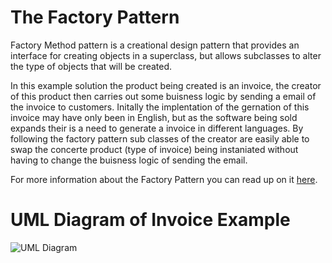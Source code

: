 # The Factory Pattern

Factory Method pattern is a creational design pattern that provides an interface for creating objects in a superclass, but allows subclasses to alter the type of objects that will be created.

In this example solution the product being created is an invoice, the creator of this product then carries out some buisness logic by sending a email of the invoice to customers. Initally the implentation of the gernation of this invoice may have only been in English, but as the software being sold expands their is a need to generate a invoice in different languages. By following the factory pattern sub classes of the creator are easily able to swap the concerte product (type of invoice) being instaniated without having to change the buisness logic of sending the email.

For more information about the Factory Pattern you can read up on it [here](https://refactoring.guru/design-patterns/factory-method).

# UML Diagram of Invoice Example
![UML Diagram](/Imgs/factory-method-uml.png)